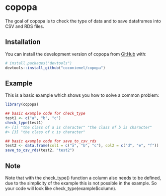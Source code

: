 
<!-- README.md is generated from README.Rmd. Please edit that file -->

# copopa

<!-- badges: start -->
<!-- badges: end -->

The goal of copopa is to check the type of data and to save dataframes
into CSV and RDS files.

## Installation

You can install the development version of copopa from
[GitHub](https://github.com/) with:

``` r
# install.packages("devtools")
devtools::install_github("coconiemel/copopa")
```

## Example

This is a basic example which shows you how to solve a common problem:

``` r
library(copopa)

## basic example code for check_type
test1 <- c("a", "b", "c")
check_type(test1)
#> [1] "the class of a is character" "the class of b is character"
#> [3] "the class of c is character"

## basic example code for save_to_csv_rds
test2 <- data.frame(col1 = c("a", "b", "c"), col2 = c("d", "e", "f"))
save_to_csv_rds(test2, "test2")
```

## Note

Note that with the check_type() function a column also needs to be
defined, due to the simplicity of the example this is not possible in
the example. So your code will look like check_type(example\$column).

